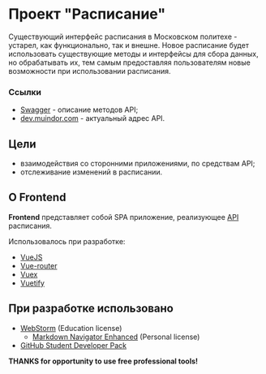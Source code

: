 Проект "Расписание"
===================

Существующий интерфейс расписания в Московском политехе - устарел, как функционально, так и внешне.
Новое расписание будет использовать существующие методы и интерфейсы для сбора данных, но обрабатывать их, тем самым предоставляя пользователям новые возможности при использовании расписания.

### Ссылки
- [Swagger](https://mpu-muindor.github.io/swagger-api/) - описание методов API;
- [dev.muindor.com](https://dev.muindor.com) - актуальный адрес API.

Цели
----

- взаимодействия со сторонними приложениями, по средствам API;
- отслеживание изменений в расписании.

О Frontend
----------

**Frontend** представляет собой SPA приложение, реализующее [API](https://github.com/mpu-muindor/mpu-rasp) расписания.

Использовалось при разработке:
- [VueJS](https://vuejs.org/)
- [Vue-router](https://router.vuejs.org/)
- [Vuex](https://vuex.vuejs.org/)
- [Vuetify](https://vuetifyjs.com/)

При разработке использовано
---------------------------
- [WebStorm](https://www.jetbrains.com/) (Education license)
  - [Markdown Navigator Enhanced](https://plugins.jetbrains.com/plugin/7896-markdown-navigator-enhanced) (Personal license)
- [GitHub Student Developer Pack](https://education.github.com/pack)

**THANKS for opportunity to use free professional tools!**
